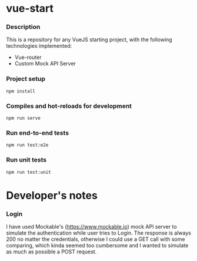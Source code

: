 # vue-start

### Description
This is a repository for any VueJS starting project, with the following technologies implemented:
- Vue-router
- Custom Mock API Server

### Project setup
```
npm install
```

### Compiles and hot-reloads for development
```
npm run serve
```

### Run end-to-end tests
```
npm run test:e2e
```

### Run unit tests
```
npm run test:unit
```

# Developer's notes
### Login
I have used Mockable's (https://www.mockable.io) mock API server to simulate the authentication while user tries to 
Login. The response is always 200 no matter the credentials, otherwise I could use a GET call with some comparing, which 
kinda seemed too cumbersome and I wanted to simulate as much as possible a POST request.
